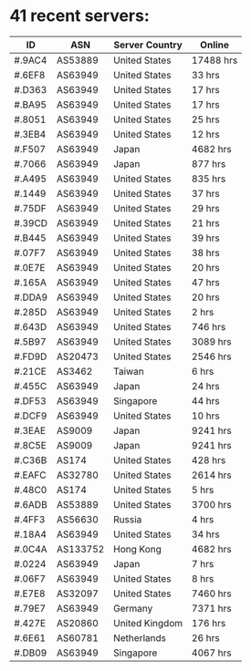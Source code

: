 # 41 recent servers:

| ID | ASN | Server Country | Online |
| ------ | ------ | ------ | ------ |
| #.9AC4 | AS53889 | United States | 17488 hrs |
| #.6EF8 | AS63949 | United States | 33 hrs |
| #.D363 | AS63949 | United States | 17 hrs |
| #.BA95 | AS63949 | United States | 17 hrs |
| #.8051 | AS63949 | United States | 25 hrs |
| #.3EB4 | AS63949 | United States | 12 hrs |
| #.F507 | AS63949 | Japan | 4682 hrs |
| #.7066 | AS63949 | Japan | 877 hrs |
| #.A495 | AS63949 | United States | 835 hrs |
| #.1449 | AS63949 | United States | 37 hrs |
| #.75DF | AS63949 | United States | 29 hrs |
| #.39CD | AS63949 | United States | 21 hrs |
| #.B445 | AS63949 | United States | 39 hrs |
| #.07F7 | AS63949 | United States | 38 hrs |
| #.0E7E | AS63949 | United States | 20 hrs |
| #.165A | AS63949 | United States | 47 hrs |
| #.DDA9 | AS63949 | United States | 20 hrs |
| #.285D | AS63949 | United States | 2 hrs |
| #.643D | AS63949 | United States | 746 hrs |
| #.5B97 | AS63949 | United States | 3089 hrs |
| #.FD9D | AS20473 | United States | 2546 hrs |
| #.21CE | AS3462 | Taiwan | 6 hrs |
| #.455C | AS63949 | Japan | 24 hrs |
| #.DF53 | AS63949 | Singapore | 44 hrs |
| #.DCF9 | AS63949 | United States | 10 hrs |
| #.3EAE | AS9009 | Japan | 9241 hrs |
| #.8C5E | AS9009 | Japan | 9241 hrs |
| #.C36B | AS174 | United States | 428 hrs |
| #.EAFC | AS32780 | United States | 2614 hrs |
| #.48C0 | AS174 | United States | 5 hrs |
| #.6ADB | AS53889 | United States | 3700 hrs |
| #.4FF3 | AS56630 | Russia | 4 hrs |
| #.18A4 | AS63949 | United States | 34 hrs |
| #.0C4A | AS133752 | Hong Kong | 4682 hrs |
| #.0224 | AS63949 | Japan | 7 hrs |
| #.06F7 | AS63949 | United States | 8 hrs |
| #.E7E8 | AS32097 | United States | 7460 hrs |
| #.79E7 | AS63949 | Germany | 7371 hrs |
| #.427E | AS20860 | United Kingdom | 176 hrs |
| #.6E61 | AS60781 | Netherlands | 26 hrs |
| #.DB09 | AS63949 | Singapore | 4067 hrs |

